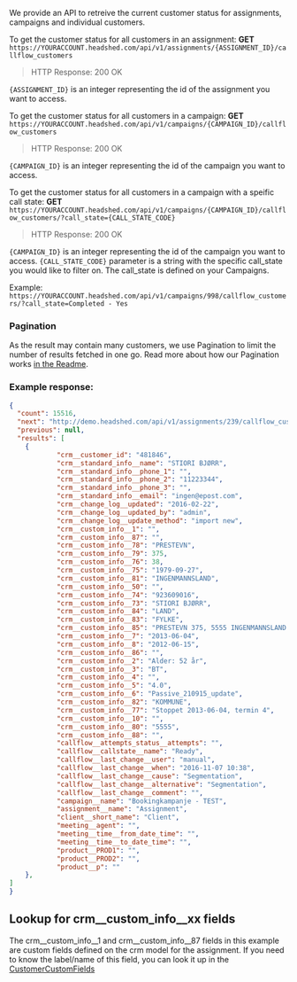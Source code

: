 We provide an API to retreive the current customer status for assignments, campaigns and individual customers.

To get the customer status for all customers in an assignment:
**GET** ```https://YOURACCOUNT.headshed.com/api/v1/assignments/{ASSIGNMENT_ID}/callflow_customers```

> HTTP Response: 200 OK

` {ASSIGNMENT_ID} ` is an integer representing the id of the assignment you want to access.

To get the customer status for all customers in a campaign:
**GET** ```https://YOURACCOUNT.headshed.com/api/v1/campaigns/{CAMPAIGN_ID}/callflow_customers```

> HTTP Response: 200 OK

` {CAMPAIGN_ID} ` is an integer representing the id of the campaign you want to access.


To get the customer status for all customers in a campaign with a speific call state:
**GET** ```https://YOURACCOUNT.headshed.com/api/v1/campaigns/{CAMPAIGN_ID}/callflow_customers/?call_state={CALL_STATE_CODE}```

> HTTP Response: 200 OK

` {CAMPAIGN_ID} ` is an integer representing the id of the campaign you want to access.
` {CALL_STATE_CODE} ` parameter is a string with the specific call_state you would like to filter on. The call_state is defined on your Campaigns.

Example: ```https://YOURACCOUNT.headshed.com/api/v1/campaigns/998/callflow_customers/?call_state=Completed - Yes```


### Pagination
As the result may contain many customers, we use Pagination to limit the number of results fetched in one go.
Read more about how our Pagination works [in the Readme](README.md).

### Example response:

```json  
{
  "count": 15516,
  "next": "http://demo.headshed.com/api/v1/assignments/239/callflow_customers/?page=2",
  "previous": null,
  "results": [
    {
            "crm__customer_id": "481846",
            "crm__standard_info__name": "STIORI BJØRR",
            "crm__standard_info__phone_1": "",
            "crm__standard_info__phone_2": "11223344",
            "crm__standard_info__phone_3": "",
            "crm__standard_info__email": "ingen@epost.com",
            "crm__change_log__updated": "2016-02-22",
            "crm__change_log__updated_by": "admin",
            "crm__change_log__update_method": "import new",
            "crm__custom_info__1": "",
            "crm__custom_info__87": "",
            "crm__custom_info__78": "PRESTEVN",
            "crm__custom_info__79": 375,
            "crm__custom_info__76": 38,
            "crm__custom_info__75": "1979-09-27",
            "crm__custom_info__81": "INGENMANNSLAND",
            "crm__custom_info__50": "",
            "crm__custom_info__74": "923609016",
            "crm__custom_info__73": "STIORI BJØRR",
            "crm__custom_info__84": "LAND",
            "crm__custom_info__83": "FYLKE",
            "crm__custom_info__85": "PRESTEVN 375, 5555 INGENMANNSLAND FYLKE, KOMMUNE, LAND",
            "crm__custom_info__7": "2013-06-04",
            "crm__custom_info__8": "2012-06-15",
            "crm__custom_info__86": "",
            "crm__custom_info__2": "Alder: 52 år",
            "crm__custom_info__3": "BT",
            "crm__custom_info__4": "",
            "crm__custom_info__5": "4.0",
            "crm__custom_info__6": "Passive_210915_update",
            "crm__custom_info__82": "KOMMUNE",
            "crm__custom_info__77": "Stoppet 2013-06-04, termin 4",
            "crm__custom_info__10": "",
            "crm__custom_info__80": "5555",
            "crm__custom_info__88": "",
            "callflow__attempts_status__attempts": "",
            "callflow__callstate__name": "Ready",
            "callflow__last_change__user": "manual",
            "callflow__last_change__when": "2016-11-07 10:38",
            "callflow__last_change__cause": "Segmentation",
            "callflow__last_change__alternative": "Segmentation",
            "callflow__last_change__comment": "",
            "campaign__name": "Bookingkampanje - TEST",
            "assignment__name": "Assignment",
            "client__short_name": "Client",
            "meeting__agent": "",
            "meeting__time__from_date_time": "",
            "meeting__time__to_date_time": "",
            "product__PROD1": "",
            "product__PROD2": "",
            "product__p": ""
    },
]
}
  ```

## Lookup for crm__custom_info__xx fields
The crm__custom_info__1 and crm__custom_info__87 fields in this example are custom fields defined on the crm model for the assignment.
If you need to know the label/name of this field, you can look it up in the [CustomerCustomFields](https://github.com/Headshed/cube-integration/blob/master/CustomerCustomFields.md "Customer Custom Fields")
